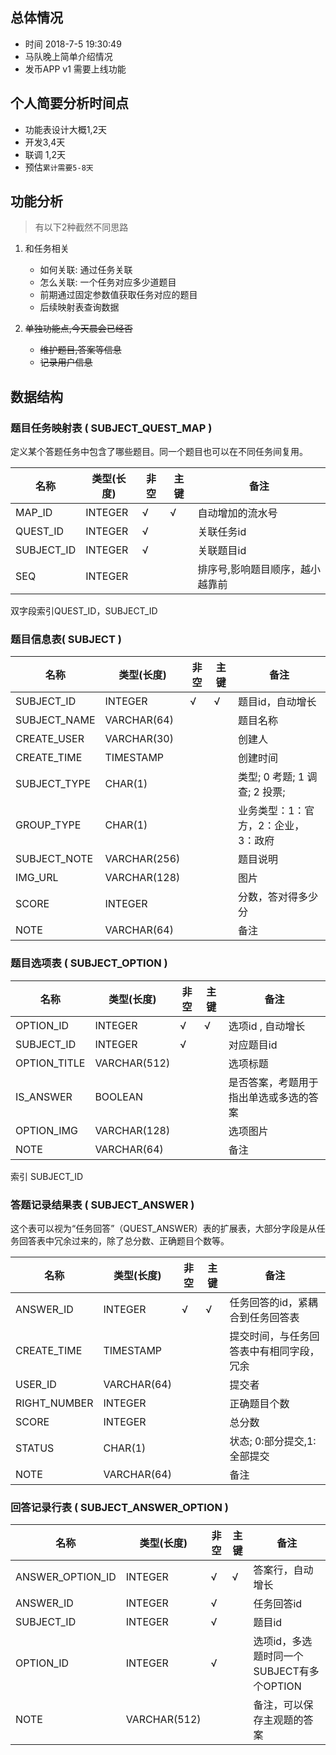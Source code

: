 ## 总体情况

- 时间 2018-7-5 19:30:49
- 马队晚上简单介绍情况 
- 发币APP v1 需要上线功能

## 个人简要分析时间点
* 功能表设计大概1,2天
* 开发3,4天
* 联调 1,2天
* 预估`累计需要5-8天`


## 功能分析
> 有以下2种截然不同思路

1. 和任务相关
    * 如何关联:   通过任务关联
    * 怎么关联:   一个任务对应多少道题目
    * 前期通过固定参数值获取任务对应的题目
    * 后续映射表查询数据
      

2. <del>单独功能点,今天晨会已经否
    - <del>维护题目,答案等信息
    - <del>记录用户信息 
    

## 数据结构

### 题目任务映射表 ( SUBJECT_QUEST_MAP )
定义某个答题任务中包含了哪些题目。同一个题目也可以在不同任务间复用。

名称 |类型(长度) |非空 | 主键 | 备注
---- | ----     | ---- | ---- | ----  
MAP_ID     | INTEGER   | √  | √ | 自动增加的流水号 
QUEST_ID   | INTEGER | √  |  | 关联任务id
SUBJECT_ID | INTEGER   | √  |  | 关联题目id
SEQ   | INTEGER       |    |  | 排序号,影响题目顺序，越小越靠前

双字段索引QUEST_ID，SUBJECT_ID
### 题目信息表( SUBJECT )

名称 |类型(长度) |非空 | 主键 | 备注
--- |--- |--- |--- |--- 
SUBJECT_ID    | INTEGER | √ | √ | 题目id，自动增长 
SUBJECT_NAME  | VARCHAR(64) |   |   | 题目名称
CREATE_USER   | VARCHAR(30) |   |   | 创建人
CREATE_TIME   | TIMESTAMP   |   |   | 创建时间
SUBJECT_TYPE  | CHAR(1)     |   |   | 类型; 0 考题; 1 调查; 2 投票;
GROUP_TYPE    | CHAR(1)     |   |   | 业务类型：1：官方，2：企业，3：政府
SUBJECT_NOTE  | VARCHAR(256)|   |   | 题目说明
IMG_URL       | VARCHAR(128)|   |   | 图片
SCORE   | INTEGER | | | 分数，答对得多少分
NOTE        | VARCHAR(64) |   |   | 备注

### 题目选项表 ( SUBJECT_OPTION  )

名称 |类型(长度) |非空 | 主键 | 备注
--- |--- |--- |--- |--- 
OPTION_ID    | INTEGER  | √ | √ | 选项id , 自动增长 
SUBJECT_ID   | INTEGER  | √  |   | 对应题目id
OPTION_TITLE | VARCHAR(512) |   |   | 选项标题
IS_ANSWER    | BOOLEAN  |   |   | 是否答案，考题用于指出单选或多选的答案 
OPTION_IMG   | VARCHAR(128)  |   |   | 选项图片 
NOTE         | VARCHAR(64) |   |   | 备注 

索引 SUBJECT_ID
### 答题记录结果表 ( SUBJECT_ANSWER  )
这个表可以视为“任务回答”（QUEST_ANSWER）表的扩展表，大部分字段是从任务回答表中冗余过来的，除了总分数、正确题目个数等。

名称 |类型(长度) |非空 | 主键 | 备注
--- |--- |--- |--- |--- 
ANSWER_ID    | INTEGER | √ | √ | 任务回答的id，紧耦合到任务回答表 
CREATE_TIME  | TIMESTAMP   |   |   | 提交时间，与任务回答表中有相同字段，冗余
USER_ID      | VARCHAR(64) |   |   | 提交者
RIGHT_NUMBER | INTEGER     |   |   | 正确题目个数
SCORE   | INTEGER | | | 总分数
STATUS       | CHAR(1)     |   |   | 状态; 0:部分提交,1:全部提交
NOTE         | VARCHAR(64) |   |   | 备注 
 
### 回答记录行表 ( SUBJECT_ANSWER_OPTION  )

名称 |类型(长度) |非空 | 主键 | 备注
--- |--- |--- |--- |--- 
ANSWER_OPTION_ID | INTEGER  | √ | √ | 答案行，自动增长 
ANSWER_ID      | INTEGER  |  √ |   | 任务回答id 
SUBJECT_ID     | INTEGER  | √  |   | 题目id
OPTION_ID    | INTEGER  | √ |  | 选项id，多选题时同一个SUBJECT有多个OPTION
NOTE           | VARCHAR(512)  |   |   | 备注，可以保存主观题的答案
 
